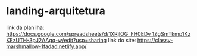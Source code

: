 # landing-arquitetura
link da planilha: https://docs.google.com/spreadsheets/d/1XRjlOG_FH0EDv_1ZgSmTkmp1KzKEzUTH-3pJ2AAgq-w/edit?usp=sharing
link do site: https://classy-marshmallow-1fadad.netlify.app/
